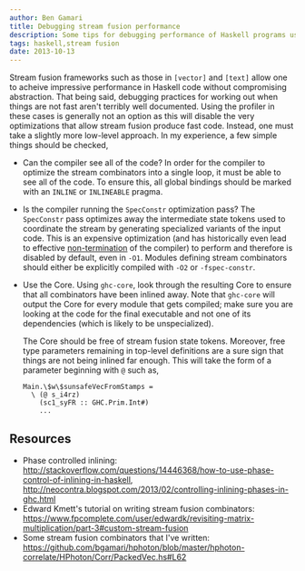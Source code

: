 ```yaml
---
author: Ben Gamari
title: Debugging stream fusion performance 
description: Some tips for debugging performance of Haskell programs using stream fusion 
tags: haskell,stream fusion
date: 2013-10-13
---
```


Stream fusion frameworks such as those in `[vector]` and `[text]` allow one
to acheive impressive performance in Haskell code without compromising
abstraction. That being said, debugging practices for working out when
things are not fast aren't terribly well documented. Using the
profiler in these cases is generally not an option as this will
disable the very optimizations that allow stream fusion produce fast
code. Instead, one must take a slightly more low-level approach. In my
experience, a few simple things should be checked,

  * Can the compiler see all of the code? In order for the compiler to
    optimize the stream combinators into a single loop, it must be
    able to see all of the code. To ensure this, all global
    bindings should be marked with an `INLINE` or `INLINEABLE` pragma.

  * Is the compiler running the `SpecConstr` optimization pass? The
    `SpecConstr` pass optimizes away the intermediate state tokens
    used to coordinate the stream by generating specialized variants
    of the input code. This is an expensive optimization (and has
    historically even lead to effective
    [non-termination][specconstr-issue] of the compiler) to perform
    and therefore is disabled by default, even in `-O1`. Modules
    defining stream combinators should either be explicitly compiled
    with `-O2` or `-fspec-constr`.

  * Use the Core. Using `ghc-core`, look through the resulting Core to
    ensure that all combinators have been inlined away. Note that
    `ghc-core` will output the Core for every module that gets
    compiled; make sure you are looking at the code for the final
    executable and not one of its dependencies (which is likely to be
    unspecialized).

    The Core should be free of stream fusion state tokens. Moreover,
    free type parameters remaining in top-level definitions are a sure
    sign that things are not being inlined far enough. This will take the
    form of a parameter beginning with `@` such as,

        Main.\$w\$sunsafeVecFromStamps =
          \ (@ s_i4rz)
            (sc1_syFR :: GHC.Prim.Int#)
            ...

[vector]: http://hackage.haskell.org/package/vector
[text]: http://hackage.haskell.org/package/text
[specconstr-issue]: http://ghc.haskell.org/trac/ghc/ticket/2598
  
## Resources

 * Phase controlled inlining: <http://stackoverflow.com/questions/14446368/how-to-use-phase-control-of-inlining-in-haskell>, <http://neocontra.blogspot.com/2013/02/controlling-inlining-phases-in-ghc.html>
 * Edward Kmett's tutorial on writing stream fusion combinators: <https://www.fpcomplete.com/user/edwardk/revisiting-matrix-multiplication/part-3#custom-stream-fusion>
 * Some stream fusion combinators that I've written: <https://github.com/bgamari/hphoton/blob/master/hphoton-correlate/HPhoton/Corr/PackedVec.hs#L62>
